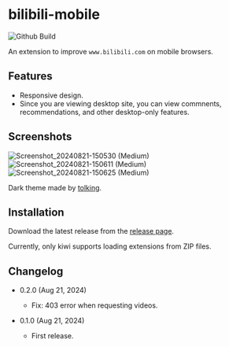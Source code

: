 bilibili-mobile
===========

![Github Build](https://github.com/eight04/bilibili-mobile/workflows/.github/workflows/build.yml/badge.svg)

An extension to improve `www.bilibili.com` on mobile browsers.

Features
--------

* Responsive design.
* Since you are viewing desktop site, you can view commnents, recommendations, and other desktop-only features.

Screenshots
-----------

![Screenshot_20240821-150530 (Medium)](https://github.com/user-attachments/assets/ebcdda6f-805f-4bd1-b8de-678369c81d7a) ![Screenshot_20240821-150611 (Medium)](https://github.com/user-attachments/assets/a3759532-bd5b-4f9f-8084-a54263d0ad45) ![Screenshot_20240821-150625 (Medium)](https://github.com/user-attachments/assets/a7342eba-40cf-4db4-b035-8795ee96e58d)

Dark theme made by [tolking](https://github.com/tolking/usercss/tree/main/bilibili-palette).

Installation
------------

Download the latest release from the [release page](https://github.com/eight04/bilibili-mobile/releases).

Currently, only kiwi supports loading extensions from ZIP files.

Changelog
---------

* 0.2.0 (Aug 21, 2024)

  - Fix: 403 error when requesting videos.

* 0.1.0 (Aug 21, 2024)

  - First release.
